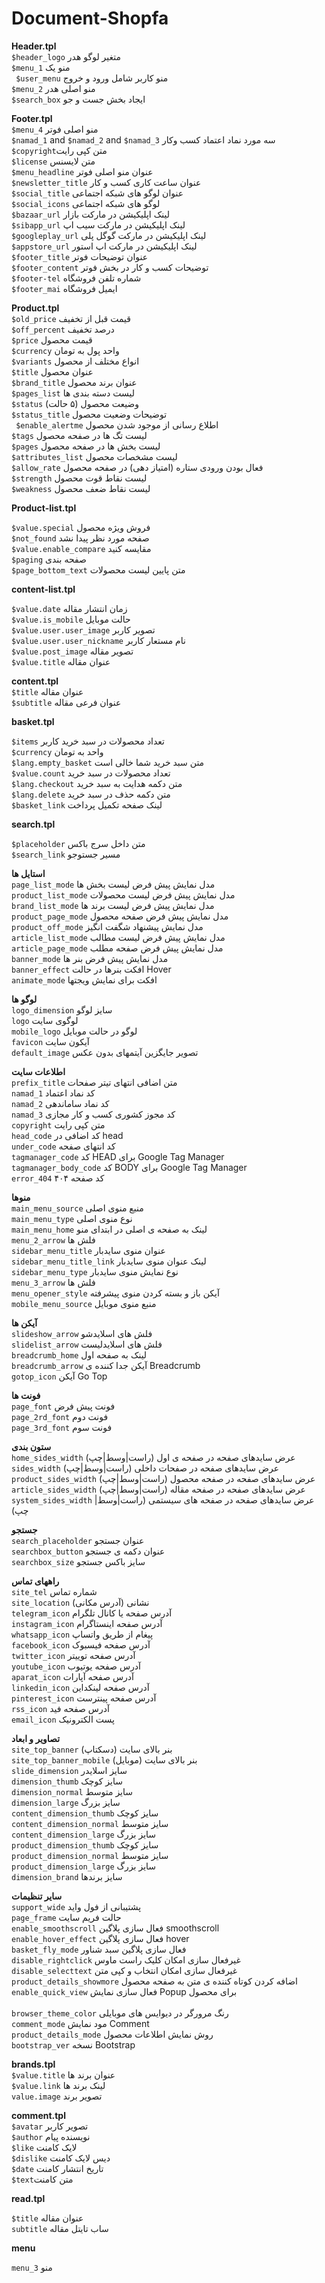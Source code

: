 # Document-Shopfa
**Header.tpl** <br>
`$header_logo` متغیر لوگو هدر <br>
`$menu_1` منو یک <br>
` $user_menu`  منو کاربر شامل ورود و خروج <br>
‍‍`$menu_2` منو اصلی هدر <br>
`$search_box‍‍` ایجاد بخش جست و جو <br>

**Footer.tpl** <br>
` $menu_4 ` منو اصلی فوتر <br>
 `$namad_1` and `$namad_2` and `$namad_3` سه مورد نماد اعتماد کسب وکار
<br>
 `$copyright`متن کپی رایت<br>
  ‍`$license` متن لایسنس
<br>
`$menu_headline` عنوان منو اصلی فوتر
<br>
`$newsletter_title` عنوان ساعت کاری کسب و کار
<br>
`$social_title` عنوان لوگو های شبکه اجتماعی
<br>
`$social_icons` لوگو های شبکه اجتماعی
<br>
`$bazaar_url` لینک اپلیکیشن در مارکت بازار
<br>
`$sibapp_url` لینک اپلیکیشن در مارکت سیب اپ
<br>
‍`$googleplay_url` لینک اپلیکیشن در مارکت گوگل پلی
<br>
`$appstore_url` لینک اپلیکیشن در مارکت اپ استور
<br>
`$footer_title` عنوان توضیحات فوتر
<br>
`$footer_content` توضیحات کسب و کار در بخش فوتر
<br>
`$footer-tel` شماره تلفن فروشگاه 
<br>
`$footer_mai` ایمیل فروشگاه 

**Product.tpl** <br>
`$old_price` قیمت قبل از تخفیف
<br>
`$off_percent` درصد تخفیف
<br>
`$price` قیمت محصول 
<br>
`$currency` واحد پول به تومان
<br>
‍‍‍‍`$variants` انواع مختلف از محصول
<br>
`$title` عنوان محصول 
<br>
`$brand_title` عنوان برند محصول
<br>
`$pages_list` لیست دسته بندی ها 
<br>
`$status` وضیعت محصول (۵ حالت)
‍‍‍<br>
`$status_title` توضیحات وضعیت محصول
<br>
` $enable_alertme` اطلاع رسانی از موجود شدن محصول
<br>
`$tags` لیست تگ ها در صفحه محصول
<br>
`$pages` لیست بخش ها در صفحه محصول
<br>
`$attributes_list` لیست مشخصات محصول 
<br>
`$allow_rate`  فعال بودن ورودی ستاره (امتیاز دهی) در صفحه محصول
<br>
`$strength` لیست نقاط قوت محصول
<br>
`$weakness`‍‍ لیست نقاط ضعف محصول
<br>


**Product-list.tpl**


`$value.special` فروش ویژه محصول
<br>
`$not_found` صفحه مورد نظر پیدا نشد
<br>
`$value.enable_compare` مقایسه کنید 
<br>
`$paging` صفحه بندی 
<br>
`$page_bottom_text` متن پایین لیست محصولات


**content-list.tpl**


`$value.date` زمان انتشار مقاله
<br>
`$value.is_mobile` حالت موبایل
<br>
`$value.user.user_image` تصویر کاربر
<br>
`$value.user.user_nickname` نام مستعار کاربر 
<br>
`$value.post_image` تصویر مقاله 
<br>
`$value.title` عنوان مقاله 

**content.tpl**
<br>
`$title` عنوان مقاله
<br>
`$subtitle` عنوان فرعی مقاله

**basket.tpl**


`$items` تعداد محصولات در سبد خرید کاربر
<br>
`$currency` واحد به تومان
<br>
`$lang.empty_basket` متن سبد خرید شما خالی است
<br>
‍‍`$value.count` تعداد محصولات در سبد خرید
<br>
`$lang.checkout` متن دکمه هدایت به سبد خرید 
<br>
`$lang.delete` متن دکمه حذف در سبد خرید 
<br>
`$basket_link` لینک صفحه تکمیل پرداخت

 **search.tpl**
 
 `$placeholder` متن داخل سرج باکس 
 <br>
 `$search_link`  مسیر جستوجو
 ‍‍‍‍‍‍<br>

**استایل ها**
<br>
`page_list_mode`  مدل نمایش پیش فرض لیست بخش ها
<br>
`product_list_mode`  مدل نمایش پیش فرض لیست محصولات
<br>
`brand_list_mode`  مدل نمایش پیش فرض لیست برند ها
<br>
`product_page_mode`  مدل نمایش پیش فرض صفحه محصول
<br>
`product_off_mode`  مدل نمایش پیشنهاد شگفت انگیز
<br>
`article_list_mode`  مدل نمایش پیش فرض لیست مطالب
<br>
`article_page_mode`  مدل نمایش پیش فرض صفحه مطلب
<br>
`banner_mode`  مدل نمایش پیش فرض بنر ها
<br>
`banner_effect`  افکت بنرها در حالت Hover
<br>
`animate_mode`  افکت برای نمایش ویجتها
<br>

**لوگو ها**
<br>
`logo_dimension`  سایز لوگو
<br>
`logo`  لوگوی سایت
<br>
`mobile_logo`  لوگو در حالت موبایل
<br>
`favicon`  آیکون سایت
<br>
`default_image`  تصویر جایگزین آیتمهای بدون عکس 
<br>

**اطلاعات سایت**
<br>
`prefix_title`  متن اضافی انتهای تیتر صفحات
<br>
`namad_1`  کد نماد اعتماد
<br>
`namad_2`  کد نماد ساماندهی
<br>
`namad_3`  کد مجوز کشوری کسب و کار مجازی
<br>
`copyright`  متن کپی رایت
<br>
`head_code`  کد اضافی در head
<br>
`under_code`  کد انتهای صفحه
<br>
`tagmanager_code`  کد HEAD برای Google Tag Manager
<br>
`tagmanager_body_code`  کد BODY برای Google Tag Manager
<br>
`error_404`  کد صفحه ۴۰۴
<br>

**منوها**
<br>
`main_menu_source`  منبع منوی اصلی
<br>
`main_menu_type`  نوع منوی اصلی
<br>
`main_menu_home`  لینک به صفحه ی اصلی در ابتدای منو
<br>
`menu_2_arrow`  فلش ها
<br>
`sidebar_menu_title`  عنوان منوی سایدبار
<br>
`sidebar_menu_title_link`  لینک عنوان منوی سایدبار
<br>
`sidebar_menu_type`  نوع نمایش منوی سایدبار
<br>
`menu_3_arrow`  فلش ها
<br>
`menu_opener_style`  آیکن باز و بسته کردن منوی پیشرفته
<br>
`mobile_menu_source`  منبع منوی موبایل
<br>

**آیکن ها**
<br>
`slideshow_arrow`  فلش های اسلایدشو
<br>
`slidelist_arrow`  فلش های اسلایدلیست
<br>
`breadcrumb_home`  لینک به صفحه اول
<br>
`breadcrumb_arrow`  آیکن جدا کننده ی Breadcrumb
<br>
`gotop_icon`  آیکن Go Top
<br>

**فونت ها**
<br>
`page_font`  فونت پیش فرض
<br>
`page_2rd_font`  فونت دوم
<br>
`page_3rd_font`  فونت سوم
<br>

**ستون بندی**
<br>
`home_sides_width`  عرض سایدهای صفحه در صفحه ی اول (راست|وسط|چپ)
<br>
`sides_width`  عرض سایدهای صفحه در صفحات داخلی (راست|وسط|چپ)
<br>
`product_sides_width`  عرض سایدهای صفحه در صفحه محصول (راست|وسط|چپ)
<br>
`article_sides_width`  عرض سایدهای صفحه در صفحه مقاله (راست|وسط|چپ)
<br>
`system_sides_width`  عرض سایدهای صفحه در صفحه های سیستمی (راست|وسط|چپ)
<br>

**جستجو**
<br>
`search_placeholder`  عنوان جستجو
<br>
`searchbox_button`  عنوان دکمه ی جستجو
<br>
`searchbox_size`  سایز باکس جستجو
<br>

**راههای تماس**
<br>
`site_tel`  شماره تماس
<br>
`site_location`  نشانی (آدرس مکانی)
<br>
`telegram_icon`  آدرس صفحه یا کانال تلگرام
<br>
`instagram_icon`  آدرس صفحه اینستاگرام
<br>
`whatsapp_icon`  پیغام از طریق واتساپ
<br>
`facebook_icon`  آدرس صفحه فیسبوک
<br>
`twitter_icon`  آدرس صفحه توییتر
<br>
`youtube_icon`  آدرس صفحه یوتیوب
<br>
`aparat_icon`  آدرس صفحه آپارات
<br>
`linkedin_icon`  آدرس صفحه لینکداین
<br>
`pinterest_icon`  آدرس صفحه پینترست
<br>
`rss_icon`  آدرس صفحه فید
<br>
`email_icon`  پست الکترونیک
<br>

**تصاویر و ابعاد**
<br>
`site_top_banner`  بنر بالای سایت (دسکتاپ)
<br>
`site_top_banner_mobile`  بنر بالای سایت (موبایل)
<br>
`slide_dimension`  سایز اسلایدر
<br>
`dimension_thumb`  سایز کوچک
<br>
`dimension_normal`  سایز متوسط
<br>
`dimension_large`  سایز بزرگ
<br>
`content_dimension_thumb`  سایز کوچک
<br>
`content_dimension_normal`  سایز متوسط
<br>
`content_dimension_large`  سایز بزرگ
<br>
`product_dimension_thumb`  سایز کوچک
<br>
`product_dimension_normal`  سایز متوسط
<br>
`product_dimension_large`  سایز بزرگ
<br>
`dimension_brand`  سایز برندها
<br>

**سایر تنظیمات**
<br>
`support_wide`  پشتیبانی از فول واید
<br>
`page_frame`  حالت فریم سایت
<br>
`enable_smoothscroll`  فعال سازی پلاگین smoothscroll
<br>
`enable_hover_effect`  فعال سازی پلاگین hover
<br>
`basket_fly_mode`  فعال سازی پلاگین سبد شناور
<br>
`disable_rightclick`  غیرفعال سازی امکان کلیک راست ماوس
<br>
`disable_selecttext`  غیرفعال سازی امکان انتخاب و کپی متن
<br>
`product_details_showmore`  اضافه کردن کوتاه کننده ی متن به صفحه محصول
<br>
`enable_quick_view`  فعال سازی نمایش Popup برای محصول  
<br>
`browser_theme_color`  رنگ مرورگر در دیوایس های موبایلی
<br>
`comment_mode`  مود نمایش Comment
<br>
`product_details_mode`  روش نمایش اطلاعات محصول
<br>
`bootstrap_ver`  نسخه Bootstrap
<br>

**brands.tpl**
<br>
`$value.title` عنوان برند ها 
<br>
`$value.link` لینک برند ها 
<br>
`value.image` تصویر برند


**comment.tpl**
<br>
`$avatar` تصویر کاربر 
<br>
`$author` نویسنده پیام
<br>
`$like` لایک  کامنت
<br>
`$dislike` دیس لایک کامنت
<br>
`$date` تاریخ انتشار کامنت
<br>
`$text`متن کامنت
<br>

**read.tpl**

`$title` عنوان مقاله
<br>
`subtitle` ساب تایتل مقاله
<br>

**menu**

`menu_3` منو
